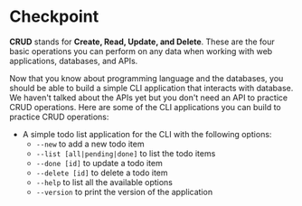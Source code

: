 # Checkpoint

**CRUD** stands for **Create, Read, Update, and Delete**. These are the four basic operations you can perform on any data when working with web applications, databases, and APIs.

Now that you know about programming language and the databases, you should be able to build a simple CLI application that interacts with database. We haven't talked about the APIs yet but you don't need an API to practice CRUD operations. Here are some of the CLI applications you can build to practice CRUD operations:

*   A simple todo list application for the CLI with the following options:
    *   `--new` to add a new todo item
    *   `--list [all|pending|done]` to list the todo items
    *   `--done [id]` to update a todo item
    *   `--delete [id]` to delete a todo item
    *   `--help` to list all the available options
    *   `--version` to print the version of the application